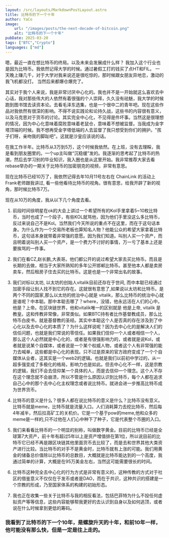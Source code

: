 ```yaml
---
layout: /src/layouts/MarkdownPostLayout.astro
title: 比特币的下一个十年
author: YaCo
image: 
    url: "/images/posts/the-next-decade-of-bitcoin.png"
    alt: "比特币的下一个十年"
pubDate: 2025-03-20
tags: ["BTC","Crypto"]
languages: ["md"]
---
```


嗯，最近一直在想比特币的终局。以及未来会发展成什么样？
我加入这个行业也是因为比特币。我依然记得大学的时候。通过暑假工打的钱买了点HT和FIL。
一天晚上赚几千，对于大学对我来说还是很吃惊的，那时候跟女朋友异地恋，激动的我飞机都没打。
当然后来都爆仓爆完了。

其实对于我个人来说，我是非常讨厌中心化的。我也并不是一开始就这么喜欢去中心话，我对那些伟大的人依然有着很强的个人崇拜，久久没有祛魅，我大学的时候跑到图书馆去读资本论。去看毛泽东选集，也是一个很中二的青年吧。现在这些作品对我依然有很深的影响。不得不说实践论和论持久战，这些书的内容很有意义，以及马克思对于货币的讨论。其实完全中心化，不见得是件坏事。当然这是很理想的情况，因为中心化意味着腐败意味着老鼠仓，意味着不想被监督。当我成为金字塔顶端的时候。我不想再受金字塔低端的人去监督了我只想受到你们的拥护。"孩子们呀，亲吻我的脚趾吧"。这就是沙皇应该说的话。

在我工作半年。比特币从3万到5万，这个时候我依然。在上班，没有去理睬，我是看到朋友圈里的。一个up主叫做“沉稳缓”发的。我逐渐的思考起了比特币的热潮，然后去学习别的毕业知识，我入圈也是从这里开始。我非常推荐大家去看rebase举办的一期关于比特币的加密朋克的视频，非常有意思。

现在比特币已经10万了，我依然记得去年10月11号左右在 ChainLink 的活动上 Frank老师跟我讲过, 看一些他看待比特币的视角。很有意思，给我开辟了新的视角，那时候比特币7万。

现在从10万的角度，我从以下几个角度去看。

1. 前段时间徐明星在ok的大会上讲过一个希望所有的Kol手里拿着5~10枚比特币，当时也成了一个段子，有些KOL就骂他，因为他们手里没这么多比特币，反过来说自己不是Kol。当然我们今天所说的重点不在这里，而在于这句话本身。为什么作为一个交易所老板也算知名人物？他能公众的希望大家拿着比特币，这句话本身就带着非常强的意愿。因为我们知道。叫别人买一个资产，而且明着说叫别人买一个资产，是一个费力不讨好的事情，万一亏了基本上还是要挨骂的一件事。

2. 我们在看CZ,赵长鹏,大表哥。他们都公开的说过希望大家去买比特币。而且是长期的去做，相当于大家所熟知的多年公开邯郸比特币。甚至他本人都是卖房卖车，然后租房子住去买的比特币。这是也是一个非常出名的故事。

3. 我们对标以太坊, 以太坊的创始人vitalik目前还存在于世间, 而中本聪已经通过加密手段让别人找不到它的存在。这就很有意思了,如果说以太坊和比特币。是两个不同的国家,那么以太坊的统治中心就是 vitalik，那么比特币的统治中心就是谁呢？中本聪。那中本聪去哪了？where，没错，他永远活在人们的心中。他是？上帝。在区块链世界，他和vitalik唯一的区别就是 他是上帝, vitalik 是教皇。这和传教非常像，非常类似。如果BTC持有者比作基督教成员，那么比特币白皮书，就是基督教的圣经。其实中本聪这个人是否真的存在涉及到了中心化以及去中心化的本质了？为什么这样说呢？因为去中心化的是解决人们的信任问题，也就是我们常说的零信任。如果我们信仰一个人或者相信一个人，那么这个人必然就是中心化的，或者是有很强影响力的，或者就是说Kol，或者就是说某个自媒体，或者说是一个某个权威人物，或者这个人有非常强的能力去喊单，这些都是中心化的表现。只不过是原来的官方政府变成了一个个自媒体从业者，这其实是一个web2的逻辑。也就是我们以前初中学过的，从一超多强变成了多极化的格局，影响力也是如此。但去中心化不一样，这是宗教的逻辑，我们不会去信仰某一个具体的人，而是去信仰一个理念。这个人不存在这个理念就不会崩溃，所以不管是什么原因认识到比特币，每个人都在追求自己心中的那个去中心化主权理念或者说比特币。就进会进一步推高比特币成为世界货币。

4. 比特币的意义是什么？很多人都在说比特币的意义是什么？比特币没有意义。比特币就是meme，比特币就是流量入口。人们消耗算力去挖比特币，然后每4年减半，然后拉高矿工的关机价。它是一个基于pow的meme,他和众多的meme是一样的,只不过他在人们心中种下了种子，它是代表整个币圈的入口。

5. 我们来看看比特币的一个明显的别称，叫做数字黄金。目前的比特币已经是全球第7大资产，前十年有超过5年以上是资产增值排在第1位，所以说目前的比特币它已经不再是跟区块链其他里面货币去比较了，而是去和世界其他大类资产进行比较。当比特币的对手不是黄金时，比特币就有上涨的可能。我们用黄金的储备总价值除以比特币的总数目，大概就是比特币能达到的一个高度，我通过简单的计算，大概是在95万美金左右，当然这可能需要很长的时间。

6. 比特币这种完全去中心化的行为方式是非常有意义的，这种传教的方式对于社区的借鉴意义不仅仅在于发币或者是DAO，而在于共识，这种共识的搭建是一个宗教的形成，乃至国家体系的构建的初始形态。

7. 我也正在收集一些关于比特币与我的相反看法，包括巴菲特为什么不投任何虚拟资产等等信息，这些内容能够帮我更好的去认识到自身以及如何逃顶，或者说在什么时候拿到更低的筹码。

### 我看到了比特币的下一个10年，是螺旋升天的十年，和前10年一样，他可能没有那么快，但是一定是往上走的。


